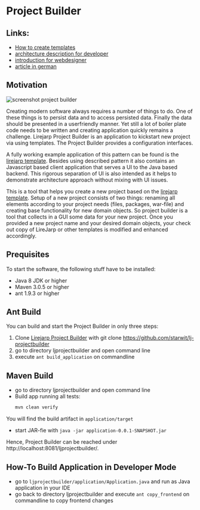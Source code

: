 # Project Builder

## Links: 
* [How to create templates](https://gitlab.com/witchpou/lj-projectbuilder/blob/master/documentation/howto.md)
* [architecture description for developer](https://gitlab.com/witchpou/lj-projectbuilder/blob/master/documentation/architecture.md)
* [introduction for webdesigner](https://github.com/witchpou/lj-projectbuilder/blob/master/documentation/webdesign.md)
* [article in german](https://wp.starwit.de/wp-content/uploads/2017/02/03-2016-Java-aktuell-Anett-Hübner_Java-Enterprise-Anwendungen-effizient-...-4.pdf)

## Motivation

![screenshot project builder](https://wp.starwit.de/wp-content/uploads/2016/10/projectbuilder.png)

Creating modern software always requires a number of things to do. One of these things is to persist data and to access persisted data. Finally the data should be presented in a userfriendly manner. Yet still a lot of boiler plate code needs to be written and creating application quickly remains a challenge. Lirejarp Project Builder is an application to kickstart new project via using templates. The Project Builder provides a configuration interfaces.

A fully working example application of this pattern can be found is the [lirejarp template](https://github.com/starwit/lirejarp). Besides using described pattern it also contains an Javascript based client application that serves a UI to the Java based backend. This rigorous separation of UI is also intended as it helps to demonstrate architecture approach without mixing with UI issues.

This is a tool that helps you create a new project based on the [lirejarp template](https://github.com/starwit/lirejarp). Setup of a new project consists of two things: renaming all elements according to your project needs (files, packages, war-file) and creating base functionality for new domain objects. So project builder is a tool that collects in a GUI some data for your new project. Once you provided a new project name and your desired domain objects, your check out copy of LireJarp or other templates is modified and enhanced accordingly.

## Prequisites

To start the software, the following stuff have to be installed:

* Java 8 JDK or higher
* Maven 3.0.5 or higher
* ant 1.9.3 or higher

## Ant Build

You can build and start the Project Builder in only three steps:

1. Clone [Lirejarp Project Builder](https://github.com/starwit/lj-projectbuilder) with git clone https://github.com/starwit/lj-projectbuilder
2. go to directory ljprojectbuilder and open command line
3. execute `ant build_application` on commandline

## Maven Build

- go to directory ljprojectbuilder and open command line
- Build app running all tests:
  ```bash
  mvn clean verify
  ```
 You will find the build artifact in `application/target`
- start JAR-fie with `java -jar application-0.0.1-SNAPSHOT.jar`

Hence, Project Builder can be reached under http://localhost:8081/ljprojectbuilder/.

## How-To Build Application in Developer Mode

* go to `ljprojectbuilder/application/Application.java` and run as Java application in your IDE
* go back to directory ljprojectbuilder and execute `ant copy_frontend` on commandline to copy frontend changes

